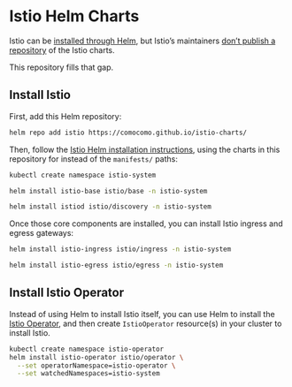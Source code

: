 # Istio Helm Charts

Istio can be [installed through Helm][istio-helm], but Istio’s maintainers [don’t publish a repository][istio-issue] of the Istio charts.

This repository fills that gap.

[istio-helm]: https://istio.io/latest/docs/setup/install/helm/
[istio-issue]: https://github.com/istio/istio/issues/31275

## Install Istio

First, add this Helm repository:

```sh
helm repo add istio https://comocomo.github.io/istio-charts/
```

Then, follow the [Istio Helm installation instructions][istio-install], using the charts in this repository for instead of the `manifests/` paths:

```sh
kubectl create namespace istio-system
```

```sh
helm install istio-base istio/base -n istio-system
```

```sh
helm install istiod istio/discovery -n istio-system
```

Once those core components are installed, you can install Istio ingress and egress gateways:

```sh
helm install istio-ingress istio/ingress -n istio-system
```

```sh
helm install istio-egress istio/egress -n istio-system
```

[istio-install]: https://istio.io/latest/docs/setup/install/helm/#installation-steps

## Install Istio Operator

Instead of using Helm to install Istio itself, you can use Helm to install the [Istio Operator][istio-operator], and then create `IstioOperator` resource(s) in your cluster to install Istio.

```sh
kubectl create namespace istio-operator
helm install istio-operator istio/operator \
  --set operatorNamespace=istio-operator \
  --set watchedNamespaces=istio-system
```

[istio-operator]: https://istio.io/latest/docs/setup/install/operator/
